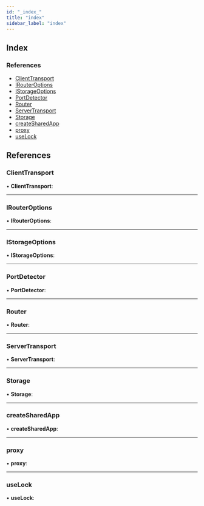 ```yaml
---
id: "_index_"
title: "index"
sidebar_label: "index"
---
```


## Index

### References

* [ClientTransport](_index_.md#clienttransport)
* [IRouterOptions](_index_.md#irouteroptions)
* [IStorageOptions](_index_.md#istorageoptions)
* [PortDetector](_index_.md#portdetector)
* [Router](_index_.md#router)
* [ServerTransport](_index_.md#servertransport)
* [Storage](_index_.md#storage)
* [createSharedApp](_index_.md#createsharedapp)
* [proxy](_index_.md#proxy)
* [useLock](_index_.md#uselock)

## References

###  ClientTransport

• **ClientTransport**:

___

###  IRouterOptions

• **IRouterOptions**:

___

###  IStorageOptions

• **IStorageOptions**:

___

###  PortDetector

• **PortDetector**:

___

###  Router

• **Router**:

___

###  ServerTransport

• **ServerTransport**:

___

###  Storage

• **Storage**:

___

###  createSharedApp

• **createSharedApp**:

___

###  proxy

• **proxy**:

___

###  useLock

• **useLock**:
